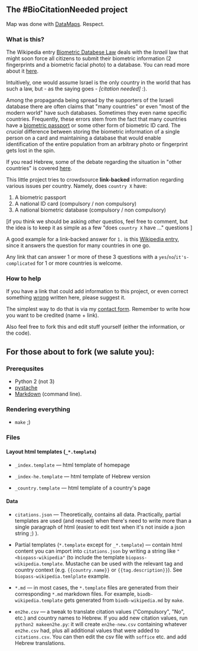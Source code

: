 ## The #BioCitationNeeded project

Map was done with [DataMaps](http://datamaps.github.io/). Respect.

### What is this?

The Wikipedia entry [Biometric Databese Law](https://en.wikipedia.org/wiki/Biometric_Database_Law)
deals with the *Israeli* law that might soon force all citizens to submit their biometric information
(2 fingerprints and a biometric facial photo) to a database. You can read more about it
[here](http://english.no2bio.org).

Intuitively, one would assume Israel is the only country in the world that has such a law,
but - as the saying goes - *[citation needed]* :).

Among the propaganda being spread by the supporters of the Israeli database there are often
claims that "many countries" or even "most of the modern world" have such databases.
Sometimes they even name specific countries. Frequently, these errors stem from
the fact that many countries have a
[biometric passport](https://en.wikipedia.org/wiki/Biometric_passport#Countries_using_biometric_passports)
or some other form of biometric ID card. The *crucial* difference between storing the biometric information
of a single person on a card and maintaining a database that would enable identification of the entire
population from an arbitrary photo or fingerprint gets lost in the spin.

If you read Hebrew, some of the debate regarding the situation in "other countries"
is covered [here](https://no2bio.org/other-countries/).

This little project tries to crowdsource
**link-backed** information regarding various issues per country. Namely, does `country X` have:

1. A biometric passport
2. A national ID card (compulsory / non compulsory)
3. A national biometric database (compulsory / non compulsory)

[if you think we should be asking *other* questios, feel free to comment,
but the idea is to keep it as simple as a few "does `country X` have ..." questions ]

A good example for a link-backed answer for `1.` is this
[Wikipedia entry](https://en.wikipedia.org/wiki/Biometric_passport#Countries_using_biometric_passports),
since it answers the question for many countries in one go.

Any link that can answer 1 or more of these 3 questions with a `yes`/`no`/`it's-complicated` for 1 or
more countries is welcome.

### How to help

If you have a link that could add information to this project, or even correct
something [wrong](https://xkcd.com/386/) written here, please suggest it.

The simplest way to do that is via my [contact form](https://swatwt.com/whatmail).
Remember to write how you want to be credited (name + link).

Also feel free to fork this and edit stuff yourself (either the information, or the code).

## For those about to fork (we salute you):

### Prerequsites

* Python 2 (not 3)
* [pystache](https://pypi.python.org/pypi/pystache/)
* [Markdown](http://daringfireball.net/projects/markdown/) (command line).

### Rendering everything

* `make` ;)

### Files


#### Layout html templates (`_*.template`)
* `_index.template` &mdash; html template of homepage

* `_index-he.template` &mdash; html template of Hebrew version

* `_country.template` &mdash; html template of a country's page

#### Data
* `citations.json` &mdash; Theoretically, contains all data. Practically,
  partial templates are used (and reused) when there's need to write more than a single paragraph
  of html (easier to edit text when it's not inside a json string ;) ).

* Partial templates (`*.template` except for `_*.template`) &mdash; contain html content
  you can import into `citations.json` by writing a string like `"<biopass-wikipedia"`
  (to include the template `biopass-wikipedia.template`.
  Mustache can be used with the relevant tag and country
  context (e.g. `{{country.name}}` or `{{tag.description}}`). See `biopass-wikipedia.temlplate` example.

* `*.md` &mdash; in most cases, the `*.template` files are generated from
  their corresponding `*.md` markdown files. For example, `biodb-wikipedia.template`
  gets generated from `biodb-wikipedia.md` by `make`.

* `en2he.csv` &mdash; a tweak to translate citation values ("Compulsory", "No", etc.)
  and country names to Hebrew. If you add new citation values, run `python2 makeen2he.py`:
  it will create `en2he-new.csv` containing whatever `en2he.csv` had, plus all additional
  values that were added to `citations.csv`. You can then edit the csv file with `soffice`
  etc. and add Hebrew translations.
